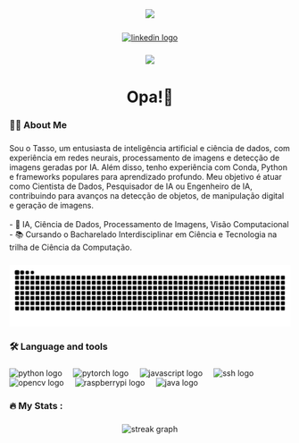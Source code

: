 <div align="center">
  <img height="150" src="https://media2.giphy.com/media/v1.Y2lkPTc5MGI3NjExb3Z2ZHcyNjJ2anRsbGR5emdvcXhtcG81NHFuOGlyYmZ0NHVpZG5tZCZlcD12MV9pbnRlcm5hbF9naWZfYnlfaWQmY3Q9Zw/BCvbzJuin1pM6Dyutg/giphy.gif"  />
</div>

###

<div align="center">
  <a href="https://www.linkedin.com/in/tassocanellas/" target="_blank">
    <img src="https://img.shields.io/static/v1?message=LinkedIn&logo=linkedin&label=&color=0077B5&logoColor=white&labelColor=&style=for-the-badge" height="25" alt="linkedin logo"  />
  </a>
</div>

###

<div align="center">
  <img src="https://visitor-badge.laobi.icu/badge?page_id=tasso-canellas.tasso-canellas&"  />
</div>

###

<h1 align="center">Opa!👋</h1>

###

<h3 align="left">👩‍💻  About Me</h3>

###

<p align="left">Sou o Tasso, um entusiasta de inteligência artificial e ciência de dados, com experiência em redes neurais, processamento de imagens e detecção de imagens geradas por IA.  Além disso, tenho experiência com Conda, Python e frameworks populares para aprendizado profundo. Meu objetivo é atuar como Cientista de Dados, Pesquisador de IA ou Engenheiro de IA, contribuindo para avanços na detecção de objetos, de manipulação digital e geração de imagens.<br><br>- 🔭 IA, Ciência de Dados, Processamento de Imagens, Visão Computacional<br>- 📚 Cursando o Bacharelado Interdisciplinar em Ciência e Tecnologia na trilha de Ciência da Computação.</p>

###

<img src="https://raw.githubusercontent.com/tasso-canellas/tasso-canellas/output/snake.svg" alt="Snake animation" />

###

<h3 align="left">🛠 Language and tools</h3>

###

<div align="left">
  <img src="https://cdn.jsdelivr.net/gh/devicons/devicon/icons/python/python-original.svg" height="40" alt="python logo"  />
  <img width="12" />
  <img src="https://cdn.jsdelivr.net/gh/devicons/devicon/icons/pytorch/pytorch-original.svg" height="40" alt="pytorch logo"  />
  <img width="12" />
  <img src="https://cdn.jsdelivr.net/gh/devicons/devicon/icons/javascript/javascript-original.svg" height="40" alt="javascript logo"  />
  <img width="12" />
  <img src="https://cdn.jsdelivr.net/gh/devicons/devicon/icons/ssh/ssh-original.svg" height="40" alt="ssh logo"  />
  <img width="12" />
  <img src="https://cdn.jsdelivr.net/gh/devicons/devicon/icons/opencv/opencv-original.svg" height="40" alt="opencv logo"  />
  <img width="12" />
  <img src="https://cdn.jsdelivr.net/gh/devicons/devicon/icons/raspberrypi/raspberrypi-original.svg" height="40" alt="raspberrypi logo"  />
  <img width="12" />
  <img src="https://cdn.jsdelivr.net/gh/devicons/devicon/icons/java/java-original.svg" height="40" alt="java logo"  />
</div>

###

<h3 align="left">🔥   My Stats :</h3>

###

<div align="center">
  <img src="https://streak-stats.demolab.com?user=tasso-canellas&locale=en&mode=daily&theme=dark&hide_border=false&border_radius=5&order=3" height="220" alt="streak graph"  />
</div>

###

